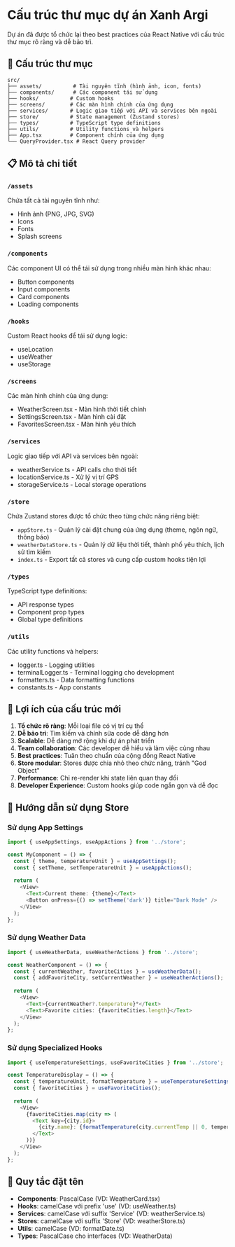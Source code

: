 # Cấu trúc thư mục dự án Xanh Argi

Dự án đã được tổ chức lại theo best practices của React Native với cấu trúc thư mục rõ ràng và dễ bảo trì.

## 📁 Cấu trúc thư mục

```
src/
├── assets/          # Tài nguyên tĩnh (hình ảnh, icon, fonts)
├── components/      # Các component tái sử dụng
├── hooks/          # Custom hooks
├── screens/        # Các màn hình chính của ứng dụng
├── services/       # Logic giao tiếp với API và services bên ngoài
├── store/          # State management (Zustand stores)
├── types/          # TypeScript type definitions
├── utils/          # Utility functions và helpers
├── App.tsx         # Component chính của ứng dụng
└── QueryProvider.tsx # React Query provider
```

## 📋 Mô tả chi tiết

### `/assets`
Chứa tất cả tài nguyên tĩnh như:
- Hình ảnh (PNG, JPG, SVG)
- Icons
- Fonts
- Splash screens

### `/components`
Các component UI có thể tái sử dụng trong nhiều màn hình khác nhau:
- Button components
- Input components
- Card components
- Loading components

### `/hooks`
Custom React hooks để tái sử dụng logic:
- useLocation
- useWeather
- useStorage

### `/screens`
Các màn hình chính của ứng dụng:
- WeatherScreen.tsx - Màn hình thời tiết chính
- SettingsScreen.tsx - Màn hình cài đặt
- FavoritesScreen.tsx - Màn hình yêu thích

### `/services`
Logic giao tiếp với API và services bên ngoài:
- weatherService.ts - API calls cho thời tiết
- locationService.ts - Xử lý vị trí GPS
- storageService.ts - Local storage operations

### `/store`
Chứa Zustand stores được tổ chức theo từng chức năng riêng biệt:
- `appStore.ts` - Quản lý cài đặt chung của ứng dụng (theme, ngôn ngữ, thông báo)
- `weatherDataStore.ts` - Quản lý dữ liệu thời tiết, thành phố yêu thích, lịch sử tìm kiếm
- `index.ts` - Export tất cả stores và cung cấp custom hooks tiện lợi

### `/types`
TypeScript type definitions:
- API response types
- Component prop types
- Global type definitions

### `/utils`
Các utility functions và helpers:
- logger.ts - Logging utilities
- terminalLogger.ts - Terminal logging cho development
- formatters.ts - Data formatting functions
- constants.ts - App constants

## 🚀 Lợi ích của cấu trúc mới

1. **Tổ chức rõ ràng**: Mỗi loại file có vị trí cụ thể
2. **Dễ bảo trì**: Tìm kiếm và chỉnh sửa code dễ dàng hơn
3. **Scalable**: Dễ dàng mở rộng khi dự án phát triển
4. **Team collaboration**: Các developer dễ hiểu và làm việc cùng nhau
5. **Best practices**: Tuân theo chuẩn của cộng đồng React Native
6. **Store modular**: Stores được chia nhỏ theo chức năng, tránh "God Object"
7. **Performance**: Chỉ re-render khi state liên quan thay đổi
8. **Developer Experience**: Custom hooks giúp code ngắn gọn và dễ đọc

## 🏪 Hướng dẫn sử dụng Store

### Sử dụng App Settings
```typescript
import { useAppSettings, useAppActions } from '../store';

const MyComponent = () => {
  const { theme, temperatureUnit } = useAppSettings();
  const { setTheme, setTemperatureUnit } = useAppActions();
  
  return (
    <View>
      <Text>Current theme: {theme}</Text>
      <Button onPress={() => setTheme('dark')} title="Dark Mode" />
    </View>
  );
};
```

### Sử dụng Weather Data
```typescript
import { useWeatherData, useWeatherActions } from '../store';

const WeatherComponent = () => {
  const { currentWeather, favoriteCities } = useWeatherData();
  const { addFavoriteCity, setCurrentWeather } = useWeatherActions();
  
  return (
    <View>
      <Text>{currentWeather?.temperature}°</Text>
      <Text>Favorite cities: {favoriteCities.length}</Text>
    </View>
  );
};
```

### Sử dụng Specialized Hooks
```typescript
import { useTemperatureSettings, useFavoriteCities } from '../store';

const TemperatureDisplay = () => {
  const { temperatureUnit, formatTemperature } = useTemperatureSettings();
  const { favoriteCities } = useFavoriteCities();
  
  return (
    <View>
      {favoriteCities.map(city => (
        <Text key={city.id}>
          {city.name}: {formatTemperature(city.currentTemp || 0, temperatureUnit)}
        </Text>
      ))}
    </View>
  );
};
```

## 📝 Quy tắc đặt tên

- **Components**: PascalCase (VD: WeatherCard.tsx)
- **Hooks**: camelCase với prefix 'use' (VD: useWeather.ts)
- **Services**: camelCase với suffix 'Service' (VD: weatherService.ts)
- **Stores**: camelCase với suffix 'Store' (VD: weatherStore.ts)
- **Utils**: camelCase (VD: formatDate.ts)
- **Types**: PascalCase cho interfaces (VD: WeatherData)